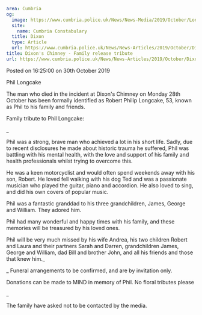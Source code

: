 ```yaml
area: Cumbria
og:
  image: https://www.cumbria.police.uk/News/News-Media/2019/October/Longcakejpg.jpg
  site:
    name: Cumbria Constabulary
  title: Dixon
  type: Article
  url: https://www.cumbria.police.uk/News/News-Articles/2019/October/Dixons-Chimney-Family-release-tribute.aspx
title: Dixon's Chimney - Family release tribute
url: https://www.cumbria.police.uk/News/News-Articles/2019/October/Dixons-Chimney-Family-release-tribute.aspx
```

Posted on 16:25:00 on 30th October 2019

Phil Longcake

The man who died in the incident at Dixon's Chimney on Monday 28th October has been formally identified as Robert Philip Longcake, 53, known as Phil to his family and friends.

Family tribute to Phil Longcake:

_

Phil was a strong, brave man who achieved a lot in his short life. Sadly, due to recent disclosures he made about historic trauma he suffered, Phil was battling with his mental health, with the love and support of his family and health professionals whilst trying to overcome this.

He was a keen motorcyclist and would often spend weekends away with his son, Robert. He loved fell walking with his dog Ted and was a passionate musician who played the guitar, piano and accordion. He also loved to sing, and did his own covers of popular music.

Phil was a fantastic granddad to his three grandchildren, James, George and William. They adored him.

Phil had many wonderful and happy times with his family, and these memories will be treasured by his loved ones.

Phil will be very much missed by his wife Andrea, his two children Robert and Laura and their partners Sarah and Darren, grandchildren James, George and William, dad Bill and brother John, and all his friends and those that knew him._

_
Funeral arrangements to be confirmed, and are by invitation only.

Donations can be made to MIND in memory of Phil. No floral tributes please

_

The family have asked not to be contacted by the media.
